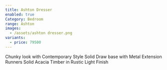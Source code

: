```yaml
---
title: Ashton Dresser
enabled: true
Category: Bedroom
range: Ashton
images:
  - /assets/ashton dresser.png
variants:
  - price: 79500
---
```

Chunky look with Contemporary Style
Solid Draw base with Metal Extension Runners
Solid Acacia Timber in Rustic Light Finish